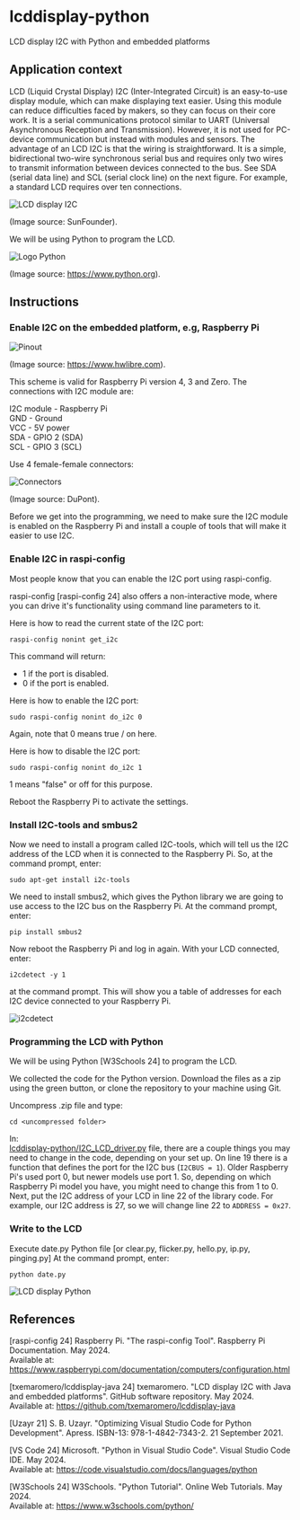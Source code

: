 # lcddisplay-python

LCD display I2C with Python and embedded platforms

## Application context

LCD (Liquid Crystal Display) I2C (Inter-Integrated Circuit) is an easy-to-use display module, which can make displaying text easier. Using this module can reduce difficulties faced by makers, so they can focus on their core work. It is a serial communications protocol similar to UART (Universal Asynchronous Reception and Transmission). However, it is not used for PC-device communication but instead with modules and sensors. The advantage of an LCD I2C is that the wiring is straightforward. It is a simple, bidirectional two-wire synchronous serial bus and requires only two wires to transmit information between devices connected to the bus. See SDA (serial data line) and SCL (serial clock line) on the next figure. For example, a standard LCD requires over ten connections.

![LCD display I2C](images/lcddisplay.png)

(Image source: SunFounder).

We will be using Python to program the LCD.

![Logo Python](images/python-logo.png)

(Image source: https://www.python.org).

## Instructions

### Enable I2C on the embedded platform, e.g, Raspberry Pi

![Pinout](images/pinout.png)

(Image source: https://www.hwlibre.com).

This scheme is valid for Raspberry Pi version 4, 3 and Zero. The connections with I2C module are:

I2C module - Raspberry Pi  
GND - Ground  
VCC - 5V power  
SDA - GPIO 2 (SDA)  
SCL - GPIO 3 (SCL)  

Use 4 female-female connectors:

![Connectors](images/connectors.png)

(Image source: DuPont).

Before we get into the programming, we need to make sure the I2C module is enabled on the Raspberry Pi and install a couple of tools that will make it easier to use I2C.

### Enable I2C in raspi-config

Most people know that you can enable the I2C port using raspi-config.

raspi-config [raspi-config 24] also offers a non-interactive mode, where you can drive it's functionality using command line parameters to it.

Here is how to read the current state of the I2C port:

```
raspi-config nonint get_i2c
```

This command will return:

* 1 if the port is disabled.
* 0 if the port is enabled.

Here is how to enable the I2C port:

```
sudo raspi-config nonint do_i2c 0
```

Again, note that 0 means true / on here.

Here is how to disable the I2C port:

```
sudo raspi-config nonint do_i2c 1
```

1 means "false" or off for this purpose.

Reboot the Raspberry Pi to activate the settings.

### Install I2C-tools and smbus2

Now we need to install a program called I2C-tools, which will tell us the I2C address of the LCD when it is connected to the Raspberry Pi. So, at the command prompt, enter:

```
sudo apt-get install i2c-tools
```

We need to install smbus2, which gives the Python library we are going to use access to the I2C bus on the Raspberry Pi. At the command prompt, enter:

```
pip install smbus2
```

Now reboot the Raspberry Pi and log in again. With your LCD connected, enter:

```
i2cdetect -y 1
```

at the command prompt. This will show you a table of addresses for each I2C device connected to your Raspberry Pi.

![i2cdetect](images/i2cdetect.png)

### Programming the LCD with Python

We will be using Python [W3Schools 24] to program the LCD.

We collected the code for the Python version. Download the files as a zip using the green button, or clone the repository to your machine using Git.

Uncompress .zip file and type:

```
cd <uncompressed folder>
```

In:  
[lcddisplay-python/I2C_LCD_driver.py](I2C_LCD_driver.py) file, there are a couple things you may need to change in the code, depending on your set up. On line 19 there is a function that defines the port for the I2C bus (`I2CBUS = 1`). Older Raspberry Pi's used port 0, but newer models use port 1. So, depending on which Raspberry Pi model you have, you might need to change this from 1 to 0.
Next, put the I2C address of your LCD in line 22 of the library code. For example, our I2C address is 27, so we will change line 22 to `ADDRESS = 0x27`.

### Write to the LCD

Execute date.py Python file [or clear.py, flicker.py, hello.py, ip.py, pinging.py] At the command prompt, enter:

```
python date.py
```

![LCD display Python](images/lcddisplay-python.png)

## References

[raspi-config 24] Raspberry Pi. "The raspi-config Tool". Raspberry Pi Documentation. May 2024.  
Available at: https://www.raspberrypi.com/documentation/computers/configuration.html

[txemaromero/lcddisplay-java 24] txemaromero. "LCD display I2C with Java and embedded platforms". GitHub software repository. May 2024.  
Available at: https://github.com/txemaromero/lcddisplay-java

[Uzayr 21] S. B. Uzayr. "Optimizing Visual Studio Code for Python Development". Apress. ISBN-13: 978-1-4842-7343-2. 21 September 2021.

[VS Code 24] Microsoft. "Python in Visual Studio Code". Visual Studio Code IDE. May 2024.  
Available at: https://code.visualstudio.com/docs/languages/python

[W3Schools 24] W3Schools. "Python Tutorial". Online Web Tutorials. May 2024.  
Available at: https://www.w3schools.com/python/
